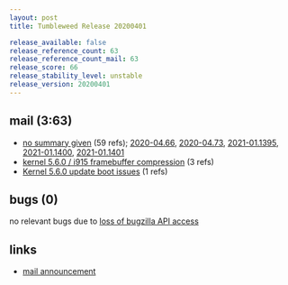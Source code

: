 ```yaml
---
layout: post
title: Tumbleweed Release 20200401

release_available: false
release_reference_count: 63
release_reference_count_mail: 63
release_score: 66
release_stability_level: unstable
release_version: 20200401
---
```


## mail (3:63)

- [no summary given](https://lists.opensuse.org/opensuse-factory/2020-04/msg00063.html) (59 refs); [2020-04.66](https://lists.opensuse.org/opensuse-factory/2020-04/msg00066.html), [2020-04.73](https://lists.opensuse.org/opensuse-factory/2020-04/msg00073.html), [2021-01.1395](https://github.com/boombatower/tumbleweed-review/issues/10), [2021-01.1400](https://github.com/boombatower/tumbleweed-review/issues/10), [2021-01.1401](https://github.com/boombatower/tumbleweed-review/issues/10)
- [kernel 5.6.0 / i915 framebuffer compression](https://lists.opensuse.org/opensuse-factory/2020-04/msg00078.html) (3 refs)
- [Kernel 5.6.0 update boot issues](https://lists.opensuse.org/opensuse-factory/2020-04/msg00090.html) (1 refs)

## bugs (0)

<!--more-->

no relevant bugs due to [loss of bugzilla API access](https://bugzilla.opensuse.org/show_bug.cgi?id=1157722)



## links

- [mail announcement](https://github.com/boombatower/tumbleweed-review/issues/10)
